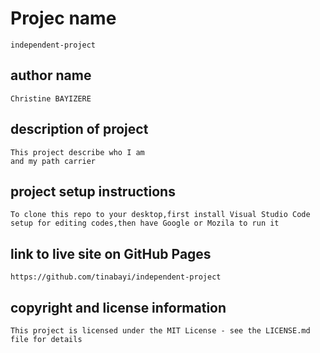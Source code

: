 # Projec name
~~~
independent-project
~~~
## author name
~~~
Christine BAYIZERE
~~~
## description of project
~~~
This project describe who I am
and my path carrier
~~~
## project setup instructions
~~~
To clone this repo to your desktop,first install Visual Studio Code 
setup for editing codes,then have Google or Mozila to run it
~~~
## link to live site on GitHub Pages
~~~
https://github.com/tinabayi/independent-project
~~~
## copyright and license information
~~~
This project is licensed under the MIT License - see the LICENSE.md file for details
~~~




